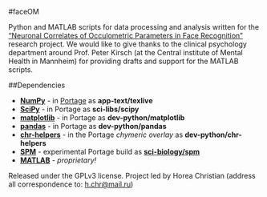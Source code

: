 #faceOM

Python and MATLAB scripts for data processing and analysis written for the [“Neuronal Correlates of Occulometric Parameters in Face Recognition”](https://github.com/TheChymera/masterarbeit) research project.
We would like to give thanks to the clinical psychology department around Prof. Peter Kirsch (at the Central institute of Mental Health in Mannheim) for providing  drafts and support for the MATLAB scripts.

##Dependencies

* **[NumPy](https://en.wikipedia.org/wiki/Numpy)** - in [Portage](http://en.wikipedia.org/wiki/Portage_(software)) as **app-text/texlive**
* **[SciPy](https://en.wikipedia.org/wiki/Scipy)** - in Portage as **sci-libs/scipy**
* **[matplotlib](https://en.wikipedia.org/wiki/Matplotlib)** - in Portage as **dev-python/matplotlib**
* **[pandas](https://en.wikipedia.org/wiki/Pandas_(software))** - in Portage as **dev-python/pandas**
* **[chr-helpers](https://github.com/TheChymera/chr-helpers)** - in the Portage *chymeric overlay* as **dev-python/chr-helpers**
* **[SPM](https://en.wikibooks.org/wiki/SPM)** - experimental Portage build as **[sci-biology/spm](https://github.com/gentoo-science/sci/pull/107/files)**
* **[MATLAB](https://en.wikipedia.org/wiki/Matlab)** - *proprietary!*

Released under the GPLv3 license.
Project led by Horea Christian (address all correspondence to: h.chr@mail.ru)
